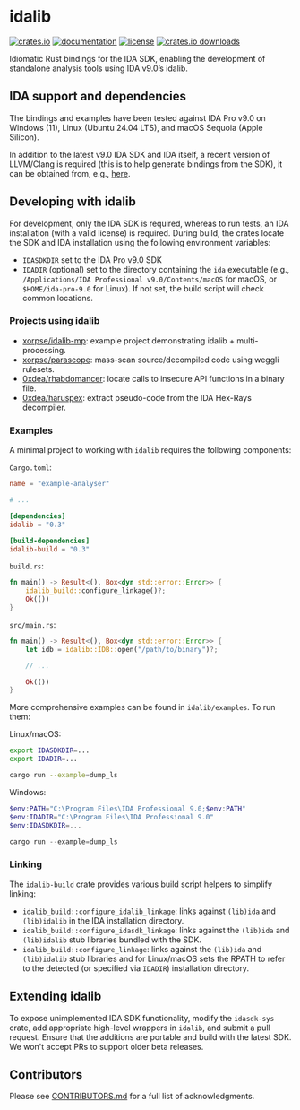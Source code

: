 # idalib

[![crates.io](https://img.shields.io/crates/v/idalib)](https://crates.io/crates/idalib)
[![documentation](https://img.shields.io/badge/documentation-0.3.0%2B9.0.240925-blue?link=https%3A%2F%2Fbinarly-io.github.io%2Fidalib%2Fidalib)](https://binarly-io.github.io/idalib/idalib/)
[![license](https://img.shields.io/crates/l/idalib)](https://github.com/binarly-io/idalib)
[![crates.io downloads](https://img.shields.io/crates/d/idalib)](https://crates.io/crates/idalib)

Idiomatic Rust bindings for the IDA SDK, enabling the development of standalone
analysis tools using IDA v9.0’s idalib.

## IDA support and dependencies

The bindings and examples have been tested against IDA Pro v9.0 on Windows
(11), Linux (Ubuntu 24.04 LTS), and macOS Sequoia (Apple Silicon).

In addition to the latest v9.0 IDA SDK and IDA itself, a recent version of
LLVM/Clang is required (this is to help generate bindings from the SDK), it can
be obtained from, e.g., [here](https://github.com/llvm/llvm-project/releases).

## Developing with idalib

For development, only the IDA SDK is required, whereas to run tests, an IDA
installation (with a valid license) is required. During build, the crates
locate the SDK and IDA installation using the following environment variables:

- `IDASDKDIR` set to the IDA Pro v9.0 SDK
- `IDADIR` (optional) set to the directory containing the `ida` executable
  (e.g., `/Applications/IDA Professional v9.0/Contents/macOS` for macOS, or
  `$HOME/ida-pro-9.0` for Linux). If not set, the build script will check
  common locations.

### Projects using idalib

- [xorpse/idalib-mp](https://github.com/xorpse/idalib-mp): example project demonstrating idalib + multi-processing.
- [xorpse/parascope](https://github.com/xorpse/parascope): mass-scan source/decompiled code using weggli rulesets.
- [0xdea/rhabdomancer](https://github.com/0xdea/rhabdomancer): locate calls to insecure API functions in a binary file.
- [0xdea/haruspex](https://github.com/0xdea/haruspex): extract pseudo-code from the IDA Hex-Rays decompiler.

### Examples

A minimal project to working with `idalib` requires the following components:

`Cargo.toml`:

```toml
name = "example-analyser"

# ...

[dependencies]
idalib = "0.3"

[build-dependencies]
idalib-build = "0.3"
```

`build.rs`:

```rust
fn main() -> Result<(), Box<dyn std::error::Error>> {
    idalib_build::configure_linkage()?;
    Ok(())
}
```

`src/main.rs`:

```rust
fn main() -> Result<(), Box<dyn std::error::Error>> {
    let idb = idalib::IDB::open("/path/to/binary")?;

    // ...

    Ok(())
}
```

More comprehensive examples can be found in `idalib/examples`. To run them:

Linux/macOS:

```sh
export IDASDKDIR=...
export IDADIR=...

cargo run --example=dump_ls
```

Windows:

```powershell
$env:PATH="C:\Program Files\IDA Professional 9.0;$env:PATH"
$env:IDADIR="C:\Program Files\IDA Professional 9.0"
$env:IDASDKDIR=...

cargo run --example=dump_ls
```

### Linking

The `idalib-build` crate provides various build script helpers to simplify
linking:

- `idalib_build::configure_idalib_linkage`: links against `(lib)ida` and
  `(lib)idalib` in the IDA installation directory.
- `idalib_build::configure_idasdk_linkage`: links against the `(lib)ida` and
  `(lib)idalib` stub libraries bundled with the SDK.
- `idalib_build::configure_linkage`: links against the `(lib)ida` and
  `(lib)idalib` stub libraries and for Linux/macOS sets the RPATH to refer to
  the detected (or specified via `IDADIR`) installation directory.

## Extending idalib

To expose unimplemented IDA SDK functionality, modify the `idasdk-sys` crate,
add appropriate high-level wrappers in `idalib`, and submit a pull request.
Ensure that the additions are portable and build with the latest SDK. We won't
accept PRs to support older beta releases.

## Contributors

Please see [CONTRIBUTORS.md](https://github.com/binarly-io/idalib/blob/master/CONTRIBUTORS.md) for a full list of acknowledgments.
